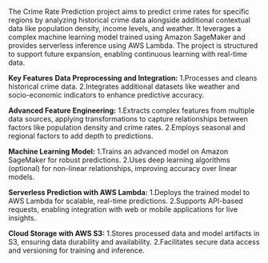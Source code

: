 The Crime Rate Prediction project aims to predict crime rates for specific regions by analyzing historical crime data alongside additional contextual data like population density, income levels, and weather. It leverages a complex machine learning model trained using Amazon SageMaker and provides serverless inference using AWS Lambda. The project is structured to support future expansion, enabling continuous learning with real-time data.

**Key Features**
__Data Preprocessing and Integration:__
1.Processes and cleans historical crime data.
2.Integrates additional datasets like weather and socio-economic indicators to enhance predictive accuracy.

**Advanced Feature Engineering:**
1.Extracts complex features from multiple data sources, applying transformations to capture relationships between factors like population density and crime rates.
2.Employs seasonal and regional factors to add depth to predictions.

**Machine Learning Model:**
1.Trains an advanced model on Amazon SageMaker for robust predictions.
2.Uses deep learning algorithms (optional) for non-linear relationships, improving accuracy over linear models.

**Serverless Prediction with AWS Lambda:**
1.Deploys the trained model to AWS Lambda for scalable, real-time predictions.
2.Supports API-based requests, enabling integration with web or mobile applications for live insights.

**Cloud Storage with AWS S3:**
1.Stores processed data and model artifacts in S3, ensuring data durability and availability.
2.Facilitates secure data access and versioning for training and inference.
